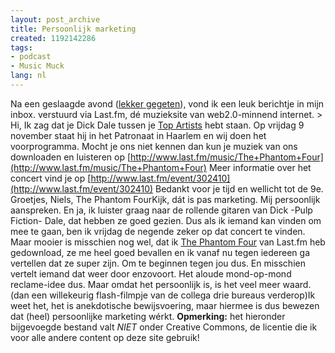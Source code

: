 ```yaml
---
layout: post_archive
title: Persoonlijk marketing
created: 1192142286
tags:
- podcast
- Music Muck
lang: nl
---
```

Na een geslaagde avond ([lekker gegeten](http://www.iens.nl/restaurantsVan/Amsterdam/restaurant.htms?r=1105)), vond ik een leuk berichtje in mijn inbox. verstuurd via Last.fm, dé muzieksite van web2.0-minnend internet. > Hi,  Ik zag dat je Dick Dale tussen je [Top Artists](http://www.last.fm/user/bler/charts/?charttype=overall&subtype=artist) hebt staan. Op vrijdag 9 november staat hij in het Patronaat in Haarlem en wij doen het voorprogramma.  Mocht je ons niet kennen dan kun je muziek van ons downloaden en luisteren op  [http://www.last.fm/music/The+Phantom+Four](http://www.last.fm/music/The+Phantom+Four) Meer informatie over het concert vind je op  [http://www.last.fm/event/302410](http://www.last.fm/event/302410) Bedankt voor je tijd en wellicht tot de 9e.  Groetjes,  Niels, The Phantom FourKijk, dát is pas marketing. Mij persoonlijk aanspreken. En ja, ik luister graag naar de rollende gitaren van Dick -Pulp Fiction- Dale, dat hebben ze goed gezien. Dus als ik iemand kan vinden om mee te gaan, ben ik vrijdag de negende zeker op dat concert te vinden. Maar mooier is misschien nog wel, dat ik [The Phantom Four]() van Last.fm heb gedownload, ze me heel goed bevallen en ik vanaf nu tegen iedereen ga vertellen dat ze super zijn. Om te beginnen tegen jou dus. En misschien vertelt iemand dat weer door enzovoort. Het aloude mond-op-mond reclame-idee dus. Maar omdat het persoonlijk is, is het veel meer waard. (dan een willekeurig flash-filmpje van de collega drie bureaus verderop)Ik weet het, het is anekdotische bewijsvoering, maar hiermee is dus bewezen dat (heel) persoonlijke marketing wérkt. **Opmerking:** het hieronder bijgevoegde bestand valt _NIET_ onder Creative Commons, de licentie die ik voor alle andere content op deze site gebruik!
